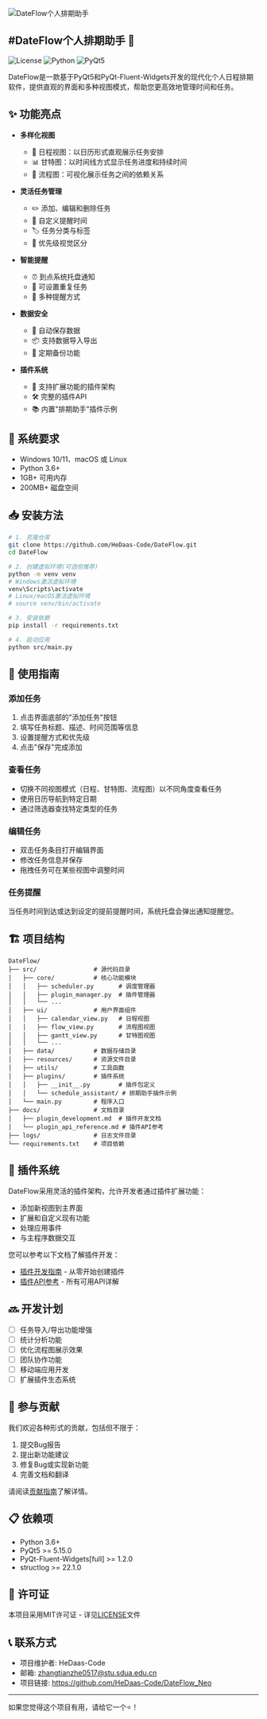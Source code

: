 ![DateFlow个人排期助手](src/resources/images/splash.png)

#DateFlow个人排期助手 📅
---

![License](https://img.shields.io/badge/license-MIT-blue.svg)
![Python](https://img.shields.io/badge/python-3.6%2B-blue)
![PyQt5](https://img.shields.io/badge/PyQt5-5.15.0%2B-green)

DateFlow是一款基于PyQt5和PyQt-Fluent-Widgets开发的现代化个人日程排期软件，提供直观的界面和多种视图模式，帮助您更高效地管理时间和任务。


## ✨ 功能亮点

- **多样化视图**
  - 📆 日程视图：以日历形式直观展示任务安排
  - 📊 甘特图：以时间线方式显示任务进度和持续时间
  - 🔄 流程图：可视化展示任务之间的依赖关系
  
- **灵活任务管理**
  - ✏️ 添加、编辑和删除任务
  - 🔔 自定义提醒时间
  - 🏷️ 任务分类与标签
  - 🌈 优先级视觉区分
  
- **智能提醒**
  - ⏰ 到点系统托盘通知
  - 🔄 可设置重复任务
  - 📱 多种提醒方式
  
- **数据安全**
  - 💾 自动保存数据
  - 📦 支持数据导入导出
  - 🔄 定期备份功能
  
- **插件系统**
  - 🧩 支持扩展功能的插件架构
  - 🛠️ 完整的插件API
  - 📚 内置"排期助手"插件示例

## 🚀 系统要求

- Windows 10/11、macOS 或 Linux
- Python 3.6+
- 1GB+ 可用内存
- 200MB+ 磁盘空间

## 📥 安装方法

```bash
# 1. 克隆仓库
git clone https://github.com/HeDaas-Code/DateFlow.git
cd DateFlow

# 2. 创建虚拟环境(可选但推荐)
python -m venv venv
# Windows激活虚拟环境
venv\Scripts\activate
# Linux/macOS激活虚拟环境
# source venv/bin/activate

# 3. 安装依赖
pip install -r requirements.txt

# 4. 启动应用
python src/main.py
```

## 📖 使用指南

### 添加任务
1. 点击界面底部的"添加任务"按钮
2. 填写任务标题、描述、时间范围等信息
3. 设置提醒方式和优先级
4. 点击"保存"完成添加

### 查看任务
- 切换不同视图模式（日程、甘特图、流程图）以不同角度查看任务
- 使用日历导航到特定日期
- 通过筛选器查找特定类型的任务

### 编辑任务
- 双击任务条目打开编辑界面
- 修改任务信息并保存
- 拖拽任务可在某些视图中调整时间

### 任务提醒
当任务时间到达或达到设定的提前提醒时间，系统托盘会弹出通知提醒您。

## 🏗️ 项目结构

```
DateFlow/
├── src/                # 源代码目录
│   ├── core/           # 核心功能模块
│   │   ├── scheduler.py       # 调度管理器
│   │   ├── plugin_manager.py  # 插件管理器
│   │   └── ...
│   ├── ui/             # 用户界面组件
│   │   ├── calendar_view.py   # 日程视图
│   │   ├── flow_view.py       # 流程图视图
│   │   ├── gantt_view.py      # 甘特图视图
│   │   └── ...
│   ├── data/           # 数据存储目录
│   ├── resources/      # 资源文件目录
│   ├── utils/          # 工具函数
│   ├── plugins/        # 插件系统
│   │   ├── __init__.py        # 插件包定义
│   │   └── schedule_assistant/ # 排期助手插件示例
│   └── main.py         # 程序入口
├── docs/               # 文档目录
│   ├── plugin_development.md  # 插件开发文档
│   └── plugin_api_reference.md # 插件API参考
├── logs/               # 日志文件目录
└── requirements.txt    # 项目依赖
```

## 🧩 插件系统

DateFlow采用灵活的插件架构，允许开发者通过插件扩展功能：

- 添加新视图到主界面
- 扩展和自定义现有功能
- 处理应用事件
- 与主程序数据交互

您可以参考以下文档了解插件开发：

- [插件开发指南](docs/plugin_development.md) - 从零开始创建插件
- [插件API参考](docs/plugin_api_reference.md) - 所有可用API详解

## 🔜 开发计划

- [ ] 任务导入/导出功能增强
- [ ] 统计分析功能
- [ ] 优化流程图展示效果
- [ ] 团队协作功能
- [ ] 移动端应用开发
- [ ] 扩展插件生态系统

## 👥 参与贡献

我们欢迎各种形式的贡献，包括但不限于：

1. 提交Bug报告
2. 提出新功能建议
3. 修复Bug或实现新功能
4. 完善文档和翻译

请阅读[贡献指南](CONTRIBUTING.md)了解详情。

## 📋 依赖项

- Python 3.6+
- PyQt5 >= 5.15.0
- PyQt-Fluent-Widgets[full] >= 1.2.0
- structlog >= 22.1.0

## 📄 许可证

本项目采用MIT许可证 - 详见[LICENSE](LICENSE)文件

## 📞 联系方式

- 项目维护者: HeDaas-Code
- 邮箱: zhangtianzhe0517@stu.sdua.edu.cn
- 项目链接: https://github.com/HeDaas-Code/DateFlow_Neo

---

如果您觉得这个项目有用，请给它一个⭐️！
